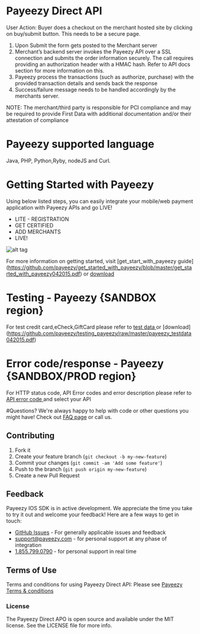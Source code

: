 # Payeezy Direct API

User Action: Buyer does a checkout on the merchant hosted site by clicking on buy/submit button. This needs to be a secure page.

1. Upon Submit the form gets posted to the Merchant server
2. Merchant’s backend server invokes the Payeezy API over a SSL connection and submits the order information securely. The call 
   requires providing an authorization header with a HMAC hash. Refer to API docs section for more information on this.
3. Payeezy process the transactions (such as authorize, purchase) with the provided transaction details and sends back the response
4. Success/failure message needs to be handled accordingly by the merchants server.

NOTE: The merchant/third party is responsible for PCI compliance and may be required to provide First Data with additional documentation and/or their attestation of compliance

# Payeezy supported language
Java, PHP, Python,Ryby, nodeJS and Curl. 

# Getting Started with Payeezy
Using below listed steps, you can easily integrate your mobile/web payment application with Payeezy APIs and go LIVE!
*	LITE  - REGISTRATION  
*	GET CERTIFIED
*	ADD MERCHANTS 
*	LIVE!

![alt tag](https://github.com/nohup-atulparmar/payeezy_js/raw/master/example/get_start_with_payeezy.png)

For more information on getting started, visit  [get_start_with_payeezy guide] (https://github.com/payeezy/get_started_with_payeezy/blob/master/get_started_with_payeezy042015.pdf) or [download](https://github.com/payeezy/get_started_with_payeezy/raw/master/get_started_with_payeezy042015.pdf)

# Testing - Payeezy {SANDBOX region}
For test credit card,eCheck,GiftCard please refer to [test data ](https://github.com/payeezy/testing_payeezy/blob/master/payeezy_testdata042015.pdf) or [download] (https://github.com/payeezy/testing_payeezy/raw/master/payeezy_testdata042015.pdf)

# Error code/response - Payeezy {SANDBOX/PROD region}
For HTTP status code, API Error codes and error description please refer to [API error code ](https://developer.payeezy.com/payeezy_new_docs/apis) and select your API

#Questions?
We're always happy to help with code or other questions you might have! Check out [FAQ page](https://developer.payeezy.com/faq-page) or call us. 

## Contributing
1. Fork it 
2. Create your feature branch (`git checkout -b my-new-feature`)
3. Commit your changes (`git commit -am 'Add some feature'`)
4. Push to the branch (`git push origin my-new-feature`)
5. Create a new Pull Request  

## Feedback
Payeezy IOS SDK is in active development. We appreciate the time you take to try it out and welcome your feedback!
Here are a few ways to get in touch:
* [GitHub Issues](https://github.com/payeezy/payeezy/issues) - For generally applicable issues and feedback
* support@payeezy.com - for personal support at any phase of integration
* [1.855.799.0790](tel:+18557990790)  - for personal support in real time 

## Terms of Use
Terms and conditions for using Payeezy Direct API: Please see [Payeezy Terms & conditions](https://developer.payeezy.com/terms-use)
 
### License
The Payeezy Direct APO is open source and available under the MIT license. See the LICENSE file for more info.

